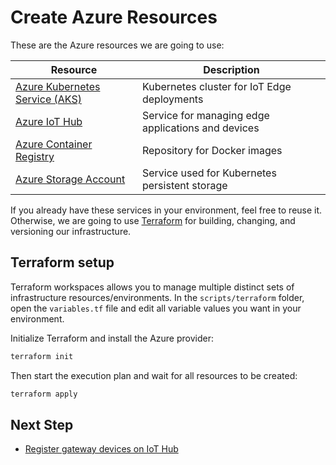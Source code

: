# Create Azure Resources

These are the Azure resources we are going to use:

| Resource | Description |
| -------------- | -------------- |
| [Azure Kubernetes Service (AKS)](https://docs.microsoft.com/en-us/azure/aks/intro-kubernetes) | Kubernetes cluster for IoT Edge deployments |
| [Azure IoT Hub](https://docs.microsoft.com/en-us/azure/iot-hub/about-iot-hub) | Service for managing edge applications and devices |
| [Azure Container Registry](https://docs.microsoft.com/en-us/azure/container-registry/container-registry-intro) | Repository for Docker images |
| [Azure Storage Account](https://docs.microsoft.com/en-us/azure/storage/common/storage-account-overview) | Service used for Kubernetes persistent storage |

If you already have these services in your environment, feel free to reuse it. Otherwise, we are going to use [Terraform](https://www.terraform.io/) for building, changing, and versioning our infrastructure. 

## Terraform setup

Terraform workspaces allows you to manage multiple distinct sets of infrastructure resources/environments. In the `scripts/terraform` folder, open the `variables.tf` file and edit all variable values you want in your environment.

Initialize Terraform and install the Azure provider:

```sh
terraform init
```

Then start the execution plan and wait for all resources to be created:

```sh
terraform apply
```

## Next Step

- [Register gateway devices on IoT Hub](./register-gateway-devices.md)

